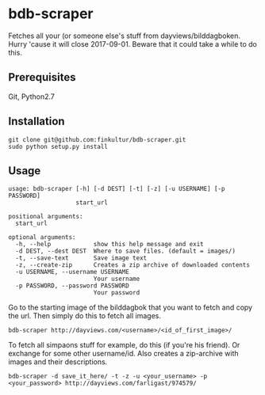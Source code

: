 # bdb-scraper
Fetches all your (or someone else's stuff from dayviews/bilddagboken.
Hurry 'cause it will close 2017-09-01.
Beware that it could take a while to do this.

## Prerequisites
Git, Python2.7

## Installation
```
git clone git@github.com:finkultur/bdb-scraper.git
sudo python setup.py install
```

## Usage
```
usage: bdb-scraper [-h] [-d DEST] [-t] [-z] [-u USERNAME] [-p PASSWORD]
                   start_url

positional arguments:
  start_url

optional arguments:
  -h, --help            show this help message and exit
  -d DEST, --dest DEST  Where to save files. (default = images/)
  -t, --save-text       Save image text
  -z, --create-zip      Creates a zip archive of downloaded contents
  -u USERNAME, --username USERNAME
                        Your username
  -p PASSWORD, --password PASSWORD
                        Your password
```

Go to the starting image of the bilddagbok that you want to fetch and copy the url.
Then simply do this to fetch all images.
```
bdb-scraper http://dayviews.com/<username>/<id_of_first_image>/
``` 
To fetch all simpaons stuff for example, do this (if you're his friend). Or exchange for some other
username/id. Also creates a zip-archive with images and their descriptions.
```
bdb-scraper -d save_it_here/ -t -z -u <your_username> -p <your_password> http://dayviews.com/farligast/974579/
```

